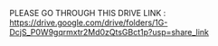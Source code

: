 PLEASE GO THROUGH THIS DRIVE LINK : https://drive.google.com/drive/folders/1G-DcjS_P0W9gqrmxtr2Md0zQtsGBct1p?usp=share_link
